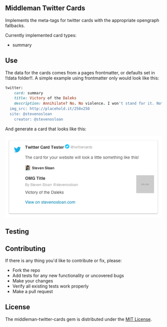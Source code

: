 ## Middleman Twitter Cards

Implements the meta-tags for twitter cards with the appropriate opengraph fallbacks.

Currently implemented card types:
- summary

## Use

The data for the cards comes from a pages frontmatter, or defaults set in !!data folder!!. A simple example using frontmatter only would look like this:

```ruby
twitter:
	card: summary
	title: Victory of the Daleks
	description: Annihilate? No. No violence. I won't stand for it. Not now, not ever, do you understand me?! I'm the Doctor, the Oncoming Storm - and you basically meant beat them in a football match, didn't you?
  img_src: http://placehold.it/250x250
  site: @stevenosloan
	creator: @stevenosloan
```

And generate a card that looks like this:

![Card Preview](/docs/card-preview.png)


## Testing


## Contributing

If there is any thing you'd like to contribute or fix, please:

- Fork the repo
- Add tests for any new functionality or uncovered bugs
- Make your changes
- Verify all existing tests work properly
- Make a pull request


## License

The middleman-twitter-cards gem is distributed under the [MIT License](/LICENSE).